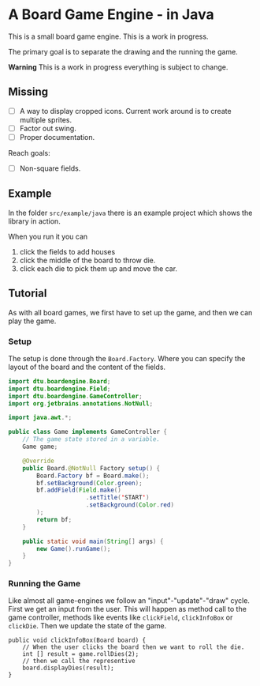# A Board Game Engine - in Java

This is a small board game engine. This is a work in progress.

The primary goal is to separate the drawing and the running the game.

**Warning** This is a work in progress everything is subject to change.

## Missing

* [ ] A way to display cropped icons. Current work around is to create multiple sprites.
* [ ] Factor out swing.
* [ ] Proper documentation.

Reach goals:

* [ ] Non-square fields.


## Example

In the folder `src/example/java` there is an example project which shows the library in action.

When you run it you can
1. click the fields to add houses
2. click the middle of the board to throw die.
3. click each die to pick them up and move the car.

## Tutorial

As with all board games, we first have to set up the game, 
and then we can play the game.

### Setup

The setup is done through the `Board.Factory`. Where you 
can specify the layout of the board and the content of the fields.

```java
import dtu.boardengine.Board;
import dtu.boardengine.Field;
import dtu.boardengine.GameController;
import org.jetbrains.annotations.NotNull;

import java.awt.*;

public class Game implements GameController {
    // The game state stored in a variable.
    Game game;

    @Override
    public Board.@NotNull Factory setup() {
        Board.Factory bf = Board.make();
        bf.setBackground(Color.green);
        bf.addField(Field.make()
                      .setTitle('START')
                      .setBackground(Color.red)
        );
        return bf;
    }

    public static void main(String[] args) {
        new Game().runGame();
    }
}
```

### Running the Game

Like almost all game-engines we follow an "input"-"update"-"draw" cycle.
First we get an input from the user. This will happen as method call
to the game controller, methods like events like `clickField`, `clickInfoBox` or 
`clickDie`. Then we update the state of the game.

```
public void clickInfoBox(Board board) {
    // When the user clicks the board then we want to roll the die.
    int [] result = game.rollDies(2);
    // then we call the representive 
    board.displayDies(result);
}
```
